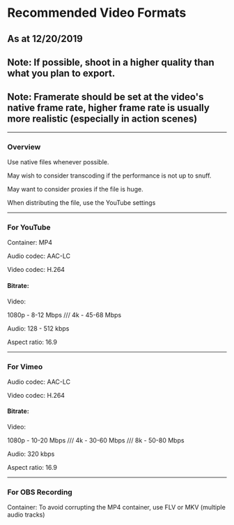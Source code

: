 # Recommended Video Formats
## As at 12/20/2019
## Note: If possible, shoot in a higher quality than what you plan to export.
## Note: Framerate should be set at the video's native frame rate, higher frame rate is usually more realistic (especially in action scenes)

---

### Overview
Use native files whenever possible.

May wish to consider transcoding if the performance is not up to snuff. 

May want to consider proxies if the file is huge.

When distributing the file, use the YouTube settings

---

### For YouTube
Container: MP4

Audio codec: AAC-LC

Video codec: H.264

#### Bitrate:

Video:

1080p - 8-12 Mbps
///
4k - 45-68 Mbps

Audio:
128 - 512 kbps

Aspect ratio: 16.9

---

### For Vimeo
Audio codec: AAC-LC

Video codec: H.264

#### Bitrate:

Video:

1080p - 10-20 Mbps
///
4k - 30-60 Mbps
///
8k - 50-80 Mbps

Audio:
320 kbps

Aspect ratio: 16.9

---

### For OBS Recording
Container: To avoid corrupting the MP4 container, use FLV or MKV (multiple audio tracks)
